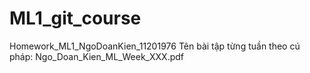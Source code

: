# ML1_git_course
Homework_ML1_NgoDoanKien_11201976
Tên bài tập từng tuần theo cú pháp: Ngo_Doan_Kien_ML_Week_XXX.pdf

